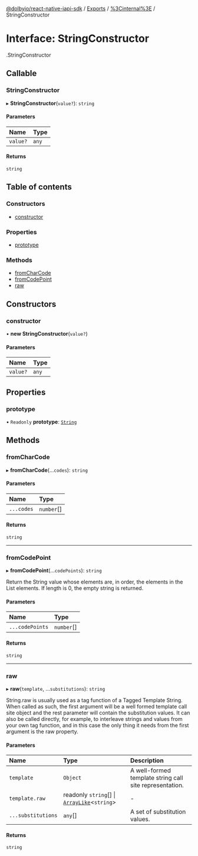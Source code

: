 [@dolbyio/react-native-iapi-sdk](../README.md) / [Exports](../modules.md) / [%3Cinternal%3E](../modules/_internal_.md) / StringConstructor

# Interface: StringConstructor

[<internal>](../modules/_internal_.md).StringConstructor

## Callable

### StringConstructor

▸ **StringConstructor**(`value?`): `string`

#### Parameters

| Name | Type |
| :------ | :------ |
| `value?` | `any` |

#### Returns

`string`

## Table of contents

### Constructors

- [constructor](_internal_.StringConstructor.md#constructor)

### Properties

- [prototype](_internal_.StringConstructor.md#prototype)

### Methods

- [fromCharCode](_internal_.StringConstructor.md#fromcharcode)
- [fromCodePoint](_internal_.StringConstructor.md#fromcodepoint)
- [raw](_internal_.StringConstructor.md#raw)

## Constructors

### constructor

• **new StringConstructor**(`value?`)

#### Parameters

| Name | Type |
| :------ | :------ |
| `value?` | `any` |

## Properties

### prototype

• `Readonly` **prototype**: [`String`](../modules/_internal_.md#string)

## Methods

### fromCharCode

▸ **fromCharCode**(...`codes`): `string`

#### Parameters

| Name | Type |
| :------ | :------ |
| `...codes` | `number`[] |

#### Returns

`string`

___

### fromCodePoint

▸ **fromCodePoint**(...`codePoints`): `string`

Return the String value whose elements are, in order, the elements in the List elements.
If length is 0, the empty string is returned.

#### Parameters

| Name | Type |
| :------ | :------ |
| `...codePoints` | `number`[] |

#### Returns

`string`

___

### raw

▸ **raw**(`template`, ...`substitutions`): `string`

String.raw is usually used as a tag function of a Tagged Template String. When called as
such, the first argument will be a well formed template call site object and the rest
parameter will contain the substitution values. It can also be called directly, for example,
to interleave strings and values from your own tag function, and in this case the only thing
it needs from the first argument is the raw property.

#### Parameters

| Name | Type | Description |
| :------ | :------ | :------ |
| `template` | `Object` | A well-formed template string call site representation. |
| `template.raw` | readonly `string`[] \| [`ArrayLike`](_internal_.ArrayLike.md)<`string`\> | - |
| `...substitutions` | `any`[] | A set of substitution values. |

#### Returns

`string`
